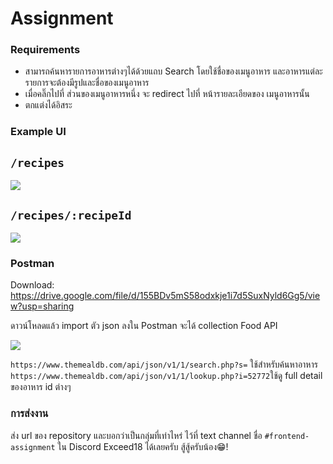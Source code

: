 # Assignment

### Requirements
- สามารถค้นหารายการอาหารต่างๆได้ด้วยแถบ Search โดยใช้ชื่อของเมนูอาหาร และอาหารแต่ละรายการจะต้องมีรูปและชื่อของเมนูอาหาร
- เมื่อคลิ๊กไปที่ ส่วนของเมนูอาหารหนึ่ง จะ redirect ไปที่ หน้ารายละเอียดของ เมนูอาหารนั้น
- ตกแต่งได้อิสระ

### Example UI
## `/recipes`

![](https://media.discordapp.net/attachments/925746686494650369/939905294199296080/4vl6Q.png?width=716&height=516)


## `/recipes/:recipeId`

![](https://media.discordapp.net/attachments/925746686494650369/939905293922476073/nXL8u.png?width=716&height=515)

### Postman

Download: ​​https://drive.google.com/file/d/155BDv5mS58odxkje1i7d5SuxNyld6Gg5/view?usp=sharing

ดาวน์โหลดแล้ว import ตัว json ลงใน Postman จะได้ collection Food API

![](https://media.discordapp.net/attachments/925746686494650369/939905703949254686/Screen_Shot_2565-02-06_at_22.29.36.png?width=716&height=448)

`https://www.themealdb.com/api/json/v1/1/search.php?s=` ใช้สำหรับค้นหาอาหาร
`https://www.themealdb.com/api/json/v1/1/lookup.php?i=52772`ใช้ดู full detail ของอาหาร id ต่างๆ

### การส่งงาน
ส่ง url ของ repository และบอกว่าเป็นกลุ่มที่เท่าไหร่ ไว้ที่ text channel ชื่อ `#frontend-assignment` ใน Discord Exceed18 ได้เลยครับ สู้สู้ครับน้อง😁!
